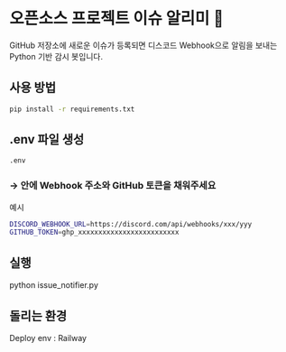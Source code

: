 # 오픈소스 프로젝트 이슈 알리미 🔔
GitHub 저장소에 새로운 이슈가 등록되면 디스코드 Webhook으로 알림을 보내는 Python 기반 감시 봇입니다.


## 사용 방법
```bash
pip install -r requirements.txt
```


## .env 파일 생성
```bash
.env
```


### → 안에 Webhook 주소와 GitHub 토큰을 채워주세요
예시
```bash
DISCORD_WEBHOOK_URL=https://discord.com/api/webhooks/xxx/yyy
GITHUB_TOKEN=ghp_xxxxxxxxxxxxxxxxxxxxxxxxx
```


## 실행
python issue_notifier.py


## 돌리는 환경
Deploy env : Railway